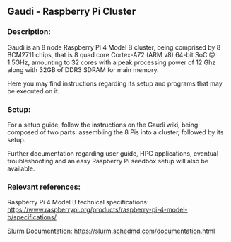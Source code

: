 Gaudi - Raspberry Pi Cluster
-----------------------------

### Description:
Gaudi is an 8 node Raspberry Pi 4 Model B cluster, being 
comprised by 8 BCM2711 chips, that is 8 quad core Cortex-A72 
(ARM v8) 64-bit SoC @ 1.5GHz, amounting to 32 cores with a 
peak processing power of 12 Ghz along with 32GB of DDR3 SDRAM
for main memory. 

Here you may find instructions regarding its setup and programs 
that may be executed on it.

### Setup:
For a setup guide, follow the instructions on the Gaudi wiki,
being composed of two parts: assembling the 8 Pis into a cluster,
followed by its setup.

Further documentation regarding user guide, HPC applications,
eventual troubleshooting and an easy Raspberry Pi seedbox setup 
will also be available.




### Relevant references:

Raspberry Pi 4 Model B technical specifications:
https://www.raspberrypi.org/products/raspberry-pi-4-model-b/specifications/

Slurm Documentation:
https://slurm.schedmd.com/documentation.html

